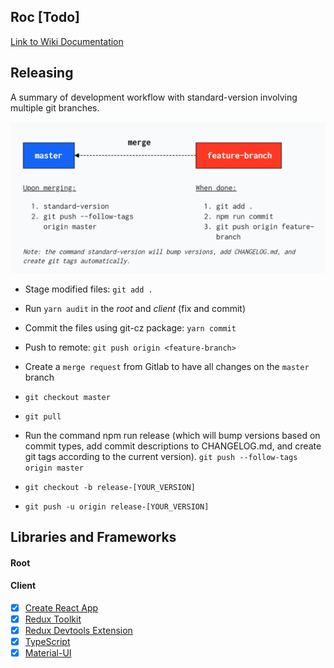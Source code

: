 ## Roc [Todo]
[Link to Wiki Documentation](https://gitlab.robotise.eu/robotise/roc/frontend/roc/-/wikis/home)


## Releasing
A summary of development workflow with standard-version involving multiple git branches.

<p align="center">
  <img src="development-workflow.png" width="600" />
</p>

* Stage modified files: `git add .`
  
* Run `yarn audit` in the _root_ and _client_ (fix and commit)

* Commit the files using git-cz package: `yarn commit`

* Push to remote: `git push origin <feature-branch>`

* Create a `merge request` from Gitlab to have all changes on the `master` branch

* `git checkout master`

* `git pull`

* Run the command npm run release (which will bump versions based on commit types, add commit descriptions to CHANGELOG.md, and create git tags according to the current version). `git push --follow-tags origin master`

* `git checkout -b release-[YOUR_VERSION]`

* `git push -u origin release-[YOUR_VERSION]`


## Libraries and Frameworks

#### Root 

#### Client 
- [X] [Create React App](https://github.com/facebook/create-react-app)
- [X] [Redux Toolkit](https://redux-toolkit.js.org/)
- [X] [Redux Devtools Extension](https://github.com/zalmoxisus/redux-devtools-extension)
- [X] [TypeScript](https://www.typescriptlang.org/)
- [X] [Material-UI](https://material-ui.com/)
